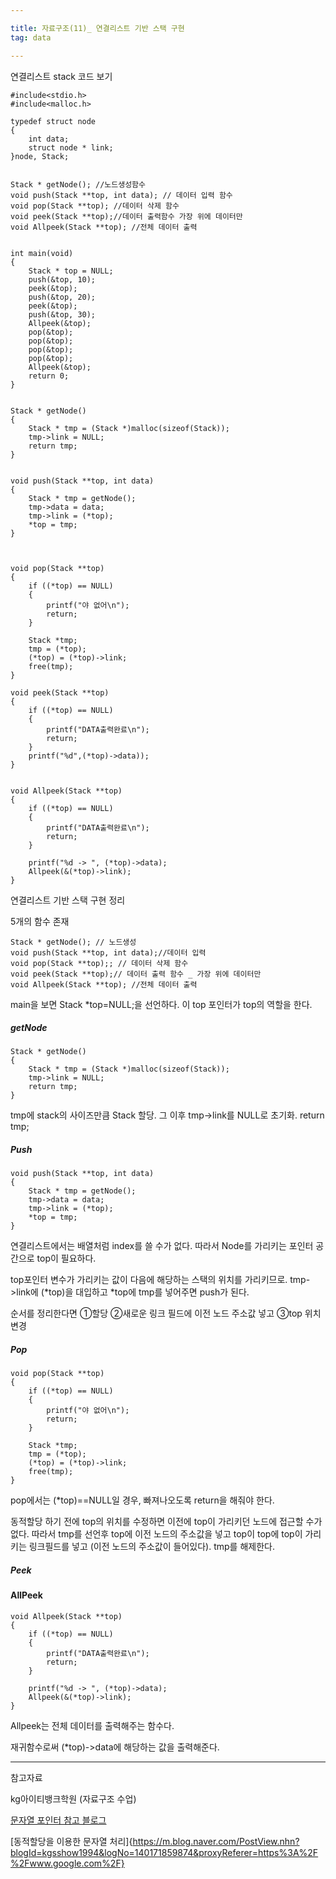 ```yaml
---

title: 자료구조(11)_ 연결리스트 기반 스택 구현
tag: data

---
```


연결리스트 stack 코드 보기

```
#include<stdio.h>
#include<malloc.h>

typedef struct node
{
	int data;
	struct node * link;
}node, Stack;

 
Stack * getNode(); //노드생성함수
void push(Stack **top, int data); // 데이터 입력 함수
void pop(Stack **top); //데이터 삭제 함수
void peek(Stack **top);//데이터 출력함수 가장 위에 데이터만
void Allpeek(Stack **top); //전체 데이터 출력


int main(void)
{
	Stack * top = NULL;
	push(&top, 10);
	peek(&top);
	push(&top, 20);
	peek(&top);
	push(&top, 30);
	Allpeek(&top);
	pop(&top);
	pop(&top);
	pop(&top);
	pop(&top);
	Allpeek(&top);
	return 0;
}


Stack * getNode()
{
	Stack * tmp = (Stack *)malloc(sizeof(Stack));
	tmp->link = NULL;
	return tmp;
}


void push(Stack **top, int data)
{
	Stack * tmp = getNode();
	tmp->data = data;
	tmp->link = (*top);
	*top = tmp;
}

 

void pop(Stack **top)
{
	if ((*top) == NULL)
	{
		printf("야 없어\n");
		return;
	}
    
	Stack *tmp;
	tmp = (*top);
	(*top) = (*top)->link;
	free(tmp);
}

void peek(Stack **top)
{
	if ((*top) == NULL)
	{
		printf("DATA출력완료\n");
		return;
	}
	printf("%d",(*top)->data));
}

 
void Allpeek(Stack **top)
{
	if ((*top) == NULL)
	{
		printf("DATA출력완료\n");
		return;
	}

	printf("%d -> ", (*top)->data);
	Allpeek(&(*top)->link);
}

```

연결리스트 기반 스택 구현 정리 

5개의 함수 존재
```
Stack * getNode(); // 노드생성
void push(Stack **top, int data);//데이터 입력
void pop(Stack **top);; // 데이터 삭제 함수
void peek(Stack **top);// 데이터 출력 함수 _ 가장 위에 데이터만
void Allpeek(Stack **top); //전체 데이터 출력
```

main을 보면 Stack *top=NULL;을 선언하다.
이 top 포인터가 top의 역할을 한다.

##### getNode

```
Stack * getNode()
{
	Stack * tmp = (Stack *)malloc(sizeof(Stack));
	tmp->link = NULL;
	return tmp;
}
```

tmp에 stack의 사이즈만큼 Stack 할당.
그 이후 tmp->link를 NULL로 초기화. return tmp;

##### Push

```
void push(Stack **top, int data)
{
	Stack * tmp = getNode();
	tmp->data = data;
	tmp->link = (*top);
	*top = tmp;
}
```
연결리스트에서는 배열처럼 index를 쓸 수가 없다. 따라서 Node를 가리키는 포인터 공간으로 top이 필요하다.

top포인터 변수가 가리키는 값이 다음에 해당하는 스택의 위치를 가리키므로. tmp->link에 (*top)을 대입하고
*top에 tmp를 넣어주면 push가 된다.

순서를 정리한다면
①할당 ②새로운 링크 필드에 이전 노드 주소값 넣고 ③top 위치 변경

##### Pop

```
void pop(Stack **top)
{
	if ((*top) == NULL)
	{
		printf("야 없어\n");
		return;
	}
    
	Stack *tmp;
	tmp = (*top);
	(*top) = (*top)->link;
	free(tmp);
}
```
pop에서는 (*top)==NULL일 경우, 빠져나오도록 return을 해줘야 한다.

동적할당 하기 전에 top의 위치를 수정하면 이전에 top이 가리키던 노드에 접근할 수가 없다. 따라서 tmp를 선언후 top에 이전 노드의 주소값을 넣고 top이 top에 top이 가리키는 링크필드를 넣고 (이전 노드의 주소값이 들어있다). tmp를 해제한다.

##### Peek


#### AllPeek
```
void Allpeek(Stack **top)
{
	if ((*top) == NULL)
	{
		printf("DATA출력완료\n");
		return;
	}

	printf("%d -> ", (*top)->data);
	Allpeek(&(*top)->link);
}
```
Allpeek는 전체 데이터를 출력해주는 함수다.

재귀함수로써 (*top)->data에 해당하는 값을 출력해준다.



- - -
 
참고자료 

kg아이티뱅크학원 (자료구조 수업)

[문자열 포인터 참고 블로그](https://soooprmx.com/archives/4113)

[동적할당을 이용한 문자열 처리]{https://m.blog.naver.com/PostView.nhn?blogId=kgsshow1994&logNo=140171859874&proxyReferer=https%3A%2F%2Fwww.google.com%2F}

